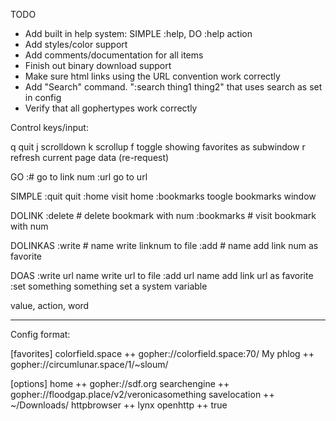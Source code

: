 TODO
- Add built in help system: SIMPLE :help, DO :help action
- Add styles/color support
- Add comments/documentation for all items
- Finish out binary download support
- Make sure html links using the URL convention work correctly
- Add "Search" command. ":search thing1 thing2" that uses search as set in config
- Verify that all gophertypes work correctly

Control keys/input:

q     quit
j     scrolldown
k     scrollup
f     toggle showing favorites as subwindow
r     refresh current page data (re-request)

GO
:#    go to link num
:url  go to url

SIMPLE
:quit                         quit
:home                         visit home
:bookmarks                    toogle bookmarks window

DOLINK
:delete #                     delete bookmark with num
:bookmarks #                  visit bookmark with num     

DOLINKAS
:write # name                 write linknum to file 
:add # name                   add link num as favorite

DOAS
:write url name               write url to file
:add url name                 add link url as favorite
:set something something      set a system variable



value, action, word

- - - - - - - - - - - - - - - - - - 

Config format:

[favorites]
colorfield.space ++ gopher://colorfield.space:70/
My phlog ++ gopher://circumlunar.space/1/~sloum/

[options]
home ++ gopher://sdf.org
searchengine ++ gopher://floodgap.place/v2/veronicasomething
savelocation ++ ~/Downloads/
httpbrowser ++ lynx
openhttp ++ true



